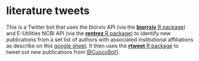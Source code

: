 
literature tweets
================

This is a Twitter bot that uses the biorxiv API (via the [**biorrxiv** R package](https://github.com/nicholasmfraser/biorrxiv)) and E-Utilities NCBI API (via the [**rentrez** R package](https://github.com/ropensci/rentrez)) to identify new publications from a set list of authors with associated institutional affiliations as describe on this [google sheet](https://docs.google.com/spreadsheets/d/1pj2ctCbk5YAkfM4WnpShu8vfLxj7qFsCZn6pz78JXzM/edit?usp=sharing). It then uses the [**rtweet** R package](https://github.com/mkearney/rtweet) to tweet out new publications from [@CuocoBot1](https://twitter.com/CuocoBot1).

